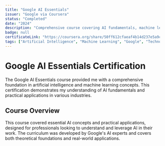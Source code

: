 ```yaml
---
title: "Google AI Essentials"
issuer: "Google via Coursera"
status: "Completed"
date: "2024"
description: "Comprehensive course covering AI fundamentals, machine learning basics, and practical AI applications."
badge: null
certificateLink: "https://coursera.org/share/50ff612cfaeaf4b14d237e5a9c91edd2"
tags: ["Artificial Intelligence", "Machine Learning", "Google", "Technology"]
---
```


# Google AI Essentials Certification

The Google AI Essentials course provided me with a comprehensive foundation in artificial intelligence and machine learning concepts. This certification demonstrates my understanding of AI fundamentals and practical applications in various industries.

## Course Overview

This course covered essential AI concepts and practical applications, designed for professionals looking to understand and leverage AI in their work. The curriculum was developed by Google's AI experts and covers both theoretical foundations and real-world applications.

